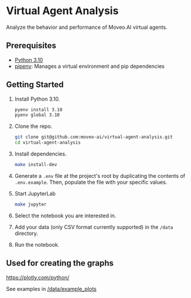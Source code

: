 # Virtual Agent Analysis

Analyze the behavior and performance of Moveo.AI virtual agents.

## Prerequisites

- [Python 3.10](https://www.python.org/downloads/)
- [pipenv](https://pipenv.kennethreitz.org/en/latest/): Manages a virtual environment and pip dependencies

## Getting Started

1. Install Python 3.10.

   ```bash
   pyenv install 3.10
   pyenv global 3.10
   ```

2. Clone the repo.

   ```bash
   git clone git@github.com:moveo-ai/virtual-agent-analysis.git
   cd virtual-agent-analysis
   ```

3. Install dependencies.

   ```bash
   make install-dev
   ```

4. Generate a `.env` file at the project's root by duplicating the contents of `.env.example`. Then, populate the file with your specific values.
5. Start JupyterLab

   ```bash
   make jupyter
   ```

6. Select the notebook you are interested in.
7. Add your data (only CSV format currently supported) in the `/data` directory.
8. Run the notebook.

## Used for creating the graphs

https://plotly.com/python/

See examples in [/data/example_plots](https://github.com/moveo-ai/virtual-agent-analysis/tree/main/data/example_plots)
